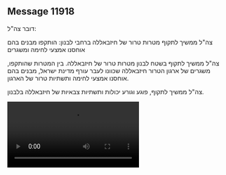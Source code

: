 ## Message 11918

דובר צה"ל:

צה"ל ממשיך לתקוף מטרות טרור של חיזבאללה ברחבי לבנון: הותקפו מבנים בהם אוחסנו אמצעי לחימה ומשגרים

צה"ל ממשיך לתקוף בשטח לבנון מטרות טרור של חיזבאללה.
בין המטרות שהותקפו, משגרים של ארגון הטרור חיזבאללה שכוונו לעבר עורף מדינת ישראל, מבנים בהם אוחסנו אמצעי לחימה ותשתיות טרור של הארגון.

צה"ל ממשיך לתקוף, פוגע וגורע יכולות ותשתיות צבאיות של חיזבאללה בלבנון.

![Video](https://data.iron-swords.co.il/2024/September/28/11918/11918_media.mp4)
